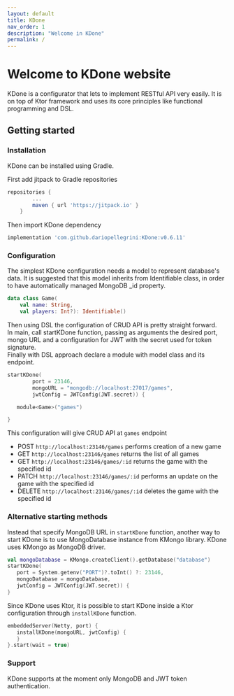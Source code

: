 ```yaml
---
layout: default
title: KDone
nav_order: 1
description: "Welcome in KDone"
permalink: /
---
```



# Welcome to KDone website
KDone is a configurator that lets to implement RESTful API very easily. It is on top of Ktor framework and uses its core principles like functional programming and DSL.

## Getting started
### Installation
KDone can be installed using Gradle.

First add jitpack to Gradle repositories

```groovy
repositories {
        ...
        maven { url 'https://jitpack.io' }
    }
```

Then import KDone dependency
```groovy
implementation 'com.github.dariopellegrini:KDone:v0.6.11'
```

### Configuration
 The simplest KDone configuration needs a model to represent database's data. It is suggested that this model inherits from Identifiable class, in order to have automatically managed MongoDB _id property.

```kotlin
data class Game(
    val name: String,
    val players: Int?): Identifiable()
```

Then using DSL the configuration of CRUD API is pretty straight forward.  
In main, call startKDone function, passing as arguments the desired port, mongo URL and a configuration for JWT with the secret used for token signature.  
Finally with DSL approach declare a module with model class and its endpoint.

```kotlin
startKDone(
        port = 23146,
        mongoURL = "mongodb://localhost:27017/games",
        jwtConfig = JWTConfig(JWT.secret)) {

   module<Game>("games")

}
```

This configuration will give CRUD API at `games` endpoint

- POST `http://localhost:23146/games` performs creation of a new game
- GET `http://localhost:23146/games` returns the list of all games
- GET `http://localhost:23146/games/:id` returns the game with the specified id
- PATCH `http://localhost:23146/games/:id` performs an update on the game with the specified id
- DELETE `http://localhost:23146/games/:id` deletes the game with the specified id

### Alternative starting methods
Instead that specify MongoDB URL in `startKDone` function, another way to start KDone is to use
MongoDatabase instance from KMongo library. KDone uses KMongo as MongoDB driver.
```kotlin
val mongoDatabase = KMongo.createClient().getDatabase("database")
startKDone(
   port = System.getenv("PORT")?.toInt() ?: 23146,
   mongoDatabase = mongoDatabase,
   jwtConfig = JWTConfig(JWT.secret)) {
}
```
Since KDone uses Ktor, it is possible to start KDone inside a Ktor configuration through `installKDone` function.
```kotlin
embeddedServer(Netty, port) {
   installKDone(mongoURL, jwtConfig) {
   }
}.start(wait = true)
```

### Support
KDone supports at the moment only MongoDB and JWT token authentication.
